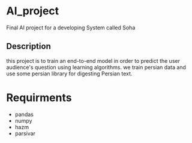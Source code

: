 # AI_project
Final AI project for a developing System called Soha 


## Description
this project is to train an end-to-end model in order to predict the user audience's question using learning algorithms.
we train persian data and use some persian library for digesting Persian text.

# Requirments
* pandas
* numpy
* hazm
* parsivar
